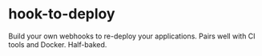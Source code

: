 hook-to-deploy
==============

Build your own webhooks to re-deploy your applications. Pairs well with CI tools and Docker. Half-baked.
